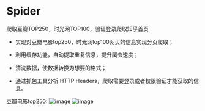 # Spider
爬取豆瓣TOP250，时光网TOP100，验证登录爬取知乎首页

- 实现对豆瓣电影top250，时光网top100网页的信息实现分页爬取；

- 利用缓存功能，自动提取重复信息，提升爬虫速度；

- 清洗数据，使数据转换为想要的格式；

- 通过抓包工具分析 HTTP Headers，爬取需要登录或者权限验证才能获取的信息。

豆瓣电影top250:
![image](https://github.com/QAQAL/Spider/blob/master/demo/s.png)
![image](https://github.com/QAQAL/Spider/blob/master/demo/p.png)
